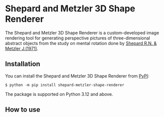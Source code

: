 # Shepard and Metzler 3D Shape Renderer

The Shepard and Metzler 3D Shape Renderer is a custom-developed image rendering tool for generating perspective pictures of three-dimensional abstract objects from the study on mental rotation done by [Shepard R.N. & Metzler J.(1971)](https://www.science.org/doi/10.1126/science.171.3972.701).

## Installation

You can install the Shepard and Metzler 3D Shape Renderer from [PyPI](https://pypi.org/project/shepard-metzler-shape-renderer/):

```console
$ python -m pip install shepard-metzler-shape-renderer
```

The package is supported on Python 3.12 and above.

## How to use